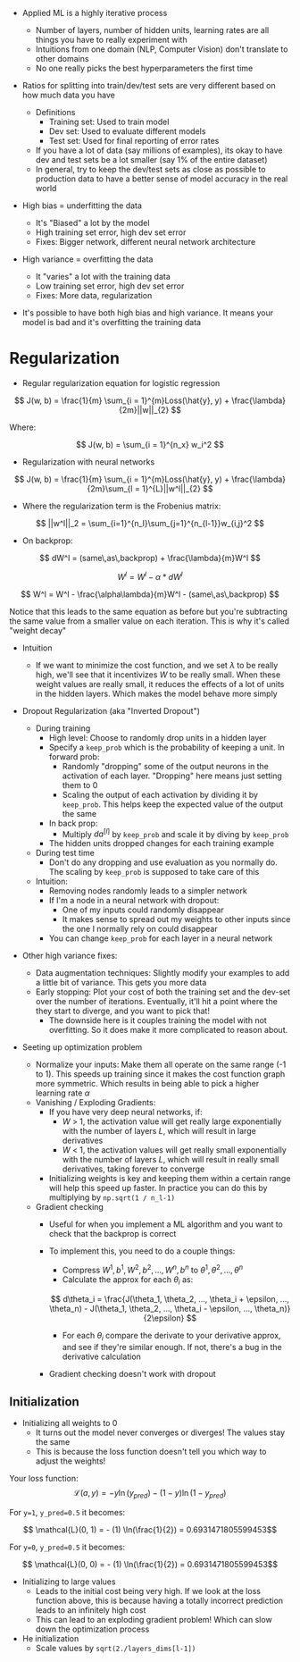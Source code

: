 * Applied ML is a highly iterative process
  * Number of layers, number of hidden units, learning rates are all things you have to really experiment with
  * Intuitions from one domain (NLP, Computer Vision) don't translate to other domains
  * No one really picks the best hyperparameters the first time
* Ratios for splitting into train/dev/test sets are very different based on how much data you have
  * Definitions
    * Training set: Used to train model
    * Dev set: Used to evaluate different models
    * Test set: Used for final reporting of error rates
  * If you have a lot of data (say millions of examples), its okay to have dev and test sets be a lot smaller (say 1% of the entire dataset)
  * In general, try to keep the dev/test sets as close as possible to production data to have a better sense of model accuracy in the real world

* High bias = underfitting the data
  * It's "Biased" a lot by the model
  * High training set error, high dev set error
  * Fixes: Bigger network, different neural network architecture
* High variance = overfitting the data
  * It "varies" a lot with the training data
  * Low training set error, high dev set error
  * Fixes: More data, regularization
* It's possible to have both high bias and high variance. It means your model is bad and it's overfitting the training data

# Regularization
* Regular regularization equation for logistic regression

$$
J(w, b) = \frac{1}{m} \sum_{i = 1}^{m}Loss(\hat{y}, y) + \frac{\lambda}{2m}||w||_{2}
$$

Where:

$$
J(w, b) = \sum_{i = 1}^{n_x} w_i^2
$$

* Regularization with neural networks

$$
J(w, b) = \frac{1}{m} \sum_{i = 1}^{m}Loss(\hat{y}, y) + \frac{\lambda}{2m}\sum_{l = 1}^{L}||w^l||_{2}
$$

* Where the regularization term is the Frobenius matrix:

$$
||w^l||_2 = \sum_{i=1}^{n_l}\sum_{j=1}^{n_{l-1}}w_{i,j}^2
$$

* On backprop:

$$
dW^l = (same\,as\,backprop) + \frac{\lambda}{m}W^l
$$

$$
W^l = W^l - \alpha * dW^l
$$

$$
W^l = W^l - \frac{\alpha\lambda}{m}W^l - (same\,as\,backprop)
$$

Notice that this leads to the same equation as before but you're subtracting the same value from a smaller value on each iteration. This is why it's called "weight decay"

* Intuition
  * If we want to minimize the cost function, and we set $\lambda$ to be really high, we'll see that it incentivizes $W$ to be really small. When these weight values are really small, it reduces the effects of a lot of units in the hidden layers. Which makes the model behave more simply

* Dropout Regularization (aka "Inverted Dropout")
  * During training
    * High level: Choose to randomly drop units in a hidden layer
    * Specify a `keep_prob` which is the probability of keeping a unit. In forward prob:
      * Randomly "dropping" some of the output neurons in the activation of each layer. "Dropping" here means just setting them to 0
      * Scaling the output of each activation by dividing it by `keep_prob`. This helps keep the expected value of the output the same
    * In back prop:
      * Multiply $da^{[l]}$ by `keep_prob` and scale it by diving by `keep_prob`
    * The hidden units dropped changes for each training example
  * During test time
    * Don't do any dropping and use evaluation as you normally do. The scaling by `keep_prob` is supposed to take care of this
  * Intuition:
    * Removing nodes randomly leads to a simpler network
    * If I'm a node in a neural network with dropout:
      * One of my inputs could randomly disappear
      * It makes sense to spread out my weights to other inputs since the one I normally rely on could disappear
    * You can change `keep_prob` for each layer in a neural network
* Other high variance fixes:
  * Data augmentation techniques: Slightly modify your examples to add a little bit of variance. This gets you more data
  * Early stopping: Plot your cost of both the training set and the dev-set over the number of iterations. Eventually, it'll hit a point where the they start to diverge, and you want to pick that!
    * The downside here is it couples training the model with not overfitting. So it does make it more complicated to reason about.
* Seeting up optimization problem
  * Normalize your inputs: Make them all operate on the same range (-1 to 1). This speeds up training since it makes the cost function graph more symmetric. Which results in being able to pick a higher learning rate $\alpha$
  * Vanishing / Exploding Gradients:
    * If you have very deep neural networks, if:
      * $W$ > 1, the activation value will get really large exponentially with the number of layers $L$, which will result in large derivatives
      * $W$ < 1, the activation values will get really small exponentially with the number of layers $L$, which will result in really small derivatives, taking forever to converge
    * Initializing weights is key and keeping them within a certain range will help this speed up faster. In practice you can do this by multiplying by `np.sqrt(1 / n_l-1)`
  * Gradient checking
    * Useful for when you implement a ML algorithm and you want to check that the backprop is correct
    * To implement this, you need to do a couple things:
      * Compress $W^1, b^1, W^2, b^2,...,W^n, b^n$ to $\theta^1, \theta^2, ..., \theta^n$
      * Calculate the approx for each $\theta_i$ as:

      $$
      d\theta_i = \frac{J(\theta_1, \theta_2, ..., \theta_i + \epsilon, ..., \theta_n) - J(\theta_1, \theta_2, ..., \theta_i - \epsilon, ..., \theta_n)}{2\epsilon}
      $$

      * For each $\theta_i$ compare the derivate to your derivative approx, and see if they're similar enough. If not, there's a bug in the derivative calculation
    * Gradient checking doesn't work with dropout

## Initialization
* Initializing all weights to 0
  * It turns out the model never converges or diverges! The values stay the same
  * This is because the loss function doesn't tell you which way to adjust the weights!

Your loss function:
$$ \mathcal{L}(a, y) =  - y  \ln(y_{pred}) - (1-y)  \ln(1-y_{pred})$$

For `y=1`, `y_pred=0.5` it becomes:

$$ \mathcal{L}(0, 1) =  - (1)  \ln(\frac{1}{2}) = 0.6931471805599453$$

For `y=0`, `y_pred=0.5` it becomes:

$$ \mathcal{L}(0, 0) =  - (1)  \ln(\frac{1}{2}) = 0.6931471805599453$$

* Initializing to large values
  * Leads to the initial cost being very high. If we look at the loss function above, this is because having a totally incorrect prediction leads to an infinitely high cost
  * This can lead to an exploding gradient problem! Which can slow down the optimization process
* He initialization
  * Scale values by `sqrt(2./layers_dims[l-1])`